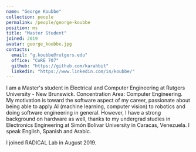 ```yaml
---
name: "George Koubbe"
collection: people
permalink: /people/george-koubbe
position: ms
title: "Master Student"
joined: 2019
avatar: george_koubbe.jpg
contacts:
  email: "g.koubbe@rutgers.edu"
  office: "CoRE 707"
  github: "https://github.com/karahbit"
  linkedin: "https://www.linkedin.com/in/koubbe/"
---
```


I am a Master's student in Electrical and Computer Engineering at Rutgers University - New Brunswick. Concentration Area: Computer Engineering. My motivation is toward the software aspect of my career, passionate about being able to apply AI (machine learning, computer vision) to robotics and doing software engineering in general. However, I have a strong background on hardware as well, thanks to my undergrad studies in Electronics Engineering at Simón Bolívar University in Caracas, Venezuela. I speak English, Spanish and Arabic.

I joined RADICAL Lab in August 2019.
